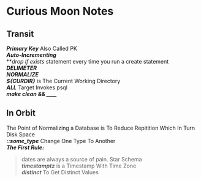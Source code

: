 # Curious Moon Notes

## Transit

***Primary Key*** Also Called PK  
***Auto-Incrementing***  
***drop if exists* statement every time you run a create statement  
***DELIMETER***  
***NORMALIZE***  
***${CURDIR}*** is The Current Working Directory  
***ALL*** Target Invokes psql  
***make clean && ____***  

## In Orbit

The Point of Normalizing a Database is To Reduce Repitition Which In Turn Disk Space  
***::some_type*** Change One Type To Another  
***The First Rule:***
>dates are always a source of pain.
Star Schema  
***timestamptz*** is a Timestamp With Time Zone  
***distinct*** To Get Distinct Values  
